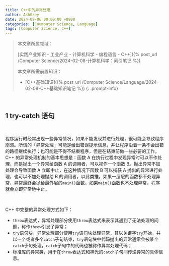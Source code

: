 ```yaml
---
title: C++中的异常处理
author: AshGrey
date: 2024-09-06 00:00:00 +0800
categories: [Coumputer Science, Language]
tags: [Computer Science, C++]
---
```


> 本文章所属领域：
>
> [实践产业知识 - 工业产业 - 计算机科学 - 编程语言 - C++]({% post_url /Computer Science/2024-02-08-计算机科学：索引笔记 %})
>
> 本文章所需前置知识：
>
> - [C++基础知识]({% post_url /Computer Science/Language/2024-02-08-C++基础知识笔记 %})
{: .prompt-info}

<br>

## 1 try-catch 语句

<br>

程序运行时经常出现一些异常情况，如果不能发现并进行处理，很可能会导致程序崩溃。所谓的「异常处理」可能是给出错误提示信息，并让程序沿着一条不会出错的路径继续执行；也可能是不得不结束程序，但是在结束前做一些必要的工作。C++ 的异常处理机制的基本思想是：函数 A 在执行过程中发现异常时可以不作处理，而是抛出一个异常给函数 A 的调用者，可以视作一个函数 B。抛出异常不加处理会导致函数 A 立即中止，在这种情况下函数 B 可以捕获 A 抛出的异常进行处理，也可以不加处理抛给 B 的调用者，以此类推。如果一层层的函数都不处理异常，异常最终会抛给最外层的`main()`函数，如果`main()`函数也不处理异常，程序就会立即异常地中止。

<br>

C++ 中完整的异常处理方式如下：
- `throw`表达式，异常处理部分使用`throw`表达式来表示其遇到了无法处理的问题，称作`throw`引发了异常；
- `try`语句块，异常处理部分使用`try`语句块处理异常，其以关键字`try`开始，并以一个或者多个`catch`子句结束，`try`语句块中代码抛出的异常通常会被某个`catch`子句处理，`catch`子句中的代码也被称作异常处理代码；
- 标准库的异常类，用于在`throw`表达式和祥光的`catch`子句间传递异常的具体信息。